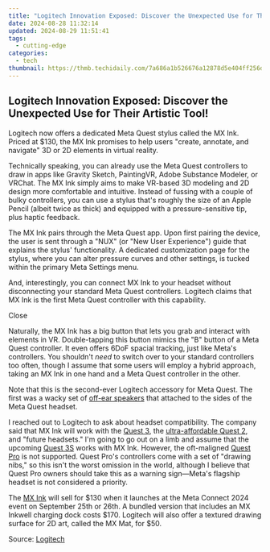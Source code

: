 ```yaml
---
title: "Logitech Innovation Exposed: Discover the Unexpected Use for Their Artistic Tool!"
date: 2024-08-28 11:32:14
updated: 2024-08-29 11:51:41
tags:
  - cutting-edge
categories:
  - tech
thumbnail: https://thmb.techidaily.com/7a686a1b526676a12878d5e404ff256d91c8737d5163c7ab05139a28f15cb6cd.jpg
---
```


## Logitech Innovation Exposed: Discover the Unexpected Use for Their Artistic Tool!

Logitech now offers a dedicated Meta Quest stylus called the MX Ink. Priced at $130, the MX Ink promises to help users "create, annotate, and navigate" 3D or 2D elements in virtual reality.

 Technically speaking, you can already use the Meta Quest controllers to draw in apps like Gravity Sketch, PaintingVR, Adobe Substance Modeler, or VRChat. The MX Ink simply aims to make VR-based 3D modeling and 2D design more comfortable and intuitive. Instead of fussing with a couple of bulky controllers, you can use a stylus that's roughly the size of an Apple Pencil (albeit twice as thick) and equipped with a pressure-sensitive tip, plus haptic feedback.

 The MX Ink pairs through the Meta Quest app. Upon first pairing the device, the user is sent through a "NUX" (or "New User Experience") guide that explains the stylus' functionality. A dedicated customization page for the stylus, where you can alter pressure curves and other settings, is tucked within the primary Meta Settings menu.

 And, interestingly, you can connect MX Ink to your headset without disconnecting your standard Meta Quest controllers. Logitech claims that MX Ink is the first Meta Quest controller with this capability.

Close 

 Naturally, the MX Ink has a big button that lets you grab and interact with elements in VR. Double-tapping this button mimics the "B" button of a Meta Quest controller. It even offers 6DoF spacial tracking, just like Meta's controllers. You shouldn't _need_ to switch over to your standard controllers too often, though I assume that some users will employ a hybrid approach, taking an MX Ink in one hand and a Meta Quest controller in the other.

 Note that this is the second-ever Logitech accessory for Meta Quest. The first was a wacky set of [off-ear speakers](https://www.logitech.com/en-us/products/vr/chorus-for-meta-quest-2.982-000153.html) that attached to the sides of the Meta Quest headset.

 I reached out to Logitech to ask about headset compatibility. The company said that MX Ink will work with the [Quest 3](https://article-helps.techidaily.com/new-securing-the-title-top-5-hmds-for-drone-pilots-for-2024/), the [ultra-affordable Quest 2](https://tech-recovery.techidaily.com/unlock-the-secrets-to-restoring-erased-chats-on-any-cellular-device/), and "future headsets." I'm going to go out on a limb and assume that the upcoming [Quest 3S](https://www.uploadvr.com/meta-quest-3s-everything-we-know/) works with MX Ink. However, the oft-maligned [Quest Pro](https://youtube-docs.techidaily.com/nalyzing-the-post-upload-process-in-youtubes-ecosystem-for-2024/) is not supported. Quest Pro's controllers come with a set of "drawing nibs," so this isn't the worst omission in the world, although I believe that Quest Pro owners should take this as a warning sign—Meta's flagship headset is not considered a priority.

 The [MX Ink](https://www.logitech.com/en-us/products/keyboards.html) will sell for $130 when it launches at the Meta Connect 2024 event on September 25th or 26th. A bundled version that includes an MX Inkwell charging dock costs $170\. Logitech will also offer a textured drawing surface for 2D art, called the MX Mat, for $50.

 Source: [Logitech](https://blog.logitech.com/2024/06/17/bring-familiarity-and-precision-to-mixed-reality-with-logitech-mx-ink-a-stylus-for-meta-quest/)

<ins class="adsbygoogle"
     style="display:block"
     data-ad-format="autorelaxed"
     data-ad-client="ca-pub-7571918770474297"
     data-ad-slot="1223367746"></ins>



<ins class="adsbygoogle"
     style="display:block"
     data-ad-client="ca-pub-7571918770474297"
     data-ad-slot="8358498916"
     data-ad-format="auto"
     data-full-width-responsive="true"></ins>
